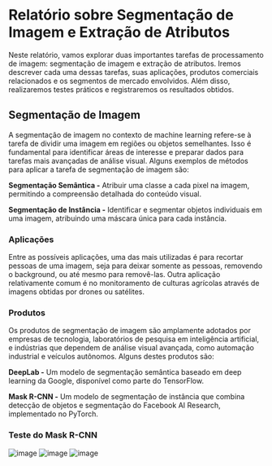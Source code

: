 # Relatório sobre Segmentação de Imagem e Extração de Atributos
Neste relatório, vamos explorar duas importantes tarefas de processamento de imagem: segmentação de imagem e extração de atributos. Iremos descrever cada uma dessas tarefas, suas aplicações, produtos comerciais relacionados e os segmentos de mercado envolvidos. Além disso, realizaremos testes práticos e registraremos os resultados obtidos.

## Segmentação de Imagem
A segmentação de imagem no contexto de machine learning refere-se à tarefa de dividir uma imagem em regiões ou objetos semelhantes. Isso é fundamental para identificar áreas de interesse e preparar dados para tarefas mais avançadas de análise visual. Alguns exemplos de métodos para aplicar a tarefa de segmentação de imagem são:

**Segmentação Semântica -** Atribuir uma classe a cada pixel na imagem, permitindo a compreensão detalhada do conteúdo visual.

**Segmentação de Instância -** Identificar e segmentar objetos individuais em uma imagem, atribuindo uma máscara única para cada instância.

### Aplicações

Entre as possíveis aplicações, uma das mais utilizadas é para recortar pessoas de uma imagem, seja para deixar somente as pessoas, removendo o background, ou até mesmo para removê-las. Outra aplicação relativamente comum é no monitoramento de culturas agrícolas através de imagens obtidas por drones ou satélites.

### Produtos

Os produtos de segmentação de imagem são amplamente adotados por empresas de tecnologia, laboratórios de pesquisa em inteligência artificial, e indústrias que dependem de análise visual avançada, como automação industrial e veículos autônomos. Alguns destes produtos são:

**DeepLab -** Um modelo de segmentação semântica baseado em deep learning da Google, disponível como parte do TensorFlow.

**Mask R-CNN -** Um modelo de segmentação de instância que combina detecção de objetos e segmentação do Facebook AI Research, implementado no PyTorch.

### Teste do Mask R-CNN
![image](https://github.com/BartonThomas/sem-3/assets/99219127/e3212508-29c5-49c2-a69b-40313c7b00c0)
![image](https://github.com/BartonThomas/sem-3/assets/99219127/ff34c0ff-6492-44d6-8e58-824954743f75)
![image](https://github.com/BartonThomas/sem-3/assets/99219127/7d2ff542-7e59-48d5-9473-f4a75d72142c)
